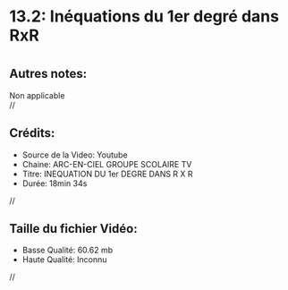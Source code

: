 
13.2: Inéquations du 1er degré dans RxR
=======================================

# 

## Autres notes:


Non applicable  
//
## **Crédits:**

- Source de la Video: Youtube
- Chaine: ARC-EN-CIEL GROUPE SCOLAIRE TV
- Titre: INEQUATION DU 1er DEGRE DANS R X R
- Durée: 18min 34s
  
//
## Taille du fichier Vidéo:

- Basse Qualité: 60.62 mb
- Haute Qualité: Inconnu
  
//